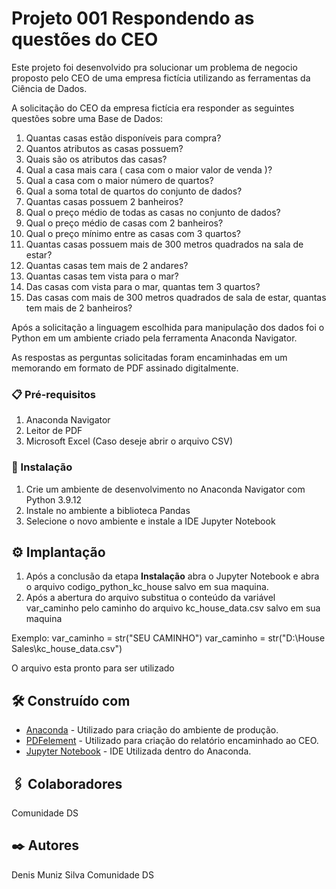 # Projeto 001 Respondendo as questões do CEO

Este projeto foi desenvolvido pra solucionar um problema de negocio proposto pelo CEO de uma empresa fictícia utilizando as ferramentas da Ciência de Dados.

A solicitação do CEO da empresa fictícia era responder as seguintes questões sobre uma Base de Dados:

01.  Quantas  casas  estão  disponíveis  para  compra?
02.  Quantos  atributos  as  casas  possuem?
03.  Quais  são  os  atributos  das  casas?
04.  Qual  a  casa  mais  cara  (  casa  com  o  maior  valor  de  venda  )?
05.  Qual  a  casa  com  o  maior  número  de  quartos?
06.  Qual  a  soma  total  de  quartos  do  conjunto  de  dados?
07.  Quantas  casas  possuem  2  banheiros?
08.  Qual  o  preço  médio  de  todas  as  casas  no  conjunto  de dados?
09.  Qual  o  preço  médio  de  casas  com  2  banheiros?
10.  Qual  o  preço  mínimo  entre  as  casas  com  3  quartos?
11.  Quantas  casas  possuem  mais  de  300  metros  quadrados  na sala  de  estar?
12.  Quantas  casas  tem  mais  de  2  andares?
13.  Quantas  casas  tem  vista  para  o  mar?
14.  Das  casas  com  vista  para  o  mar,  quantas  tem  3  quartos?
15.  Das  casas  com  mais  de  300  metros  quadrados  de  sala  de  estar,  quantas  tem  mais  de  2  banheiros?


Após a solicitação a linguagem escolhida para manipulação dos dados foi o Python em um ambiente criado pela ferramenta Anaconda Navigator.

As respostas as perguntas solicitadas foram encaminhadas em um memorando em formato de PDF assinado digitalmente.


### 📋 Pré-requisitos

1. Anaconda Navigator
2. Leitor de PDF
3. Microsoft Excel (Caso deseje abrir o arquivo CSV)


### 🔧 Instalação

1. Crie um ambiente de desenvolvimento no Anaconda Navigator com Python 3.9.12
2. Instale no ambiente a biblioteca Pandas
3. Selecione o novo ambiente e instale a IDE Jupyter Notebook


## ⚙️ Implantação

1. Após a conclusão da etapa **Instalação** abra o Jupyter Notebook e abra o arquivo codigo_python_kc_house salvo em sua maquina.
2. Após a abertura do arquivo substitua o conteúdo da variável var_caminho pelo caminho do arquivo kc_house_data.csv salvo em sua maquina

Exemplo:
var_caminho = str("SEU CAMINHO")
var_caminho = str("D:\House Sales\kc_house_data.csv")

O arquivo esta pronto para ser utilizado

## 🛠️ Construído com

* [Anaconda](https://www.anaconda.com/products/distribution) - Utilizado para criação do ambiente de produção.
* [PDFelement](https://pdf.wondershare.com.br/pdfelement.html) - Utilizado para criação do relatório encaminhado ao CEO.
* [Jupyter Notebook](https://jupyter.org/) - IDE Utilizada dentro do Anaconda.


## 🖇️ Colaboradores

Comunidade DS


## ✒️ Autores

Denis Muniz Silva
Comunidade DS
